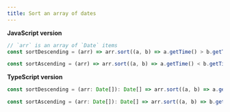 ```yaml
---
title: Sort an array of dates
---
```


**JavaScript version**

```js
// `arr` is an array of `Date` items
const sortDescending = (arr) => arr.sort((a, b) => a.getTime() > b.getTime());

const sortAscending = (arr) => arr.sort((a, b) => a.getTime() < b.getTime());
```

**TypeScript version**

```js
const sortDescending = (arr: Date[]): Date[] => arr.sort((a, b) => a.getTime() - b.getTime());

const sortAscending = (arr: Date[]): Date[] => arr.sort((a, b) => b.getTime() - a.getTime());
```
